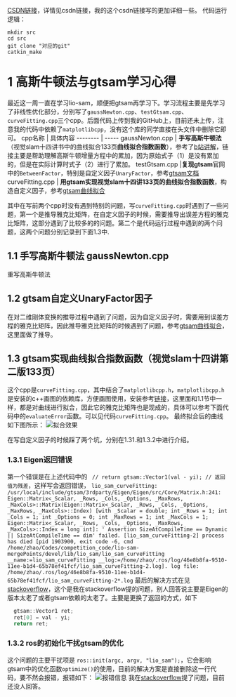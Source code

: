 [CSDN链接](https://blog.csdn.net/zzb714121/article/details/134921839?spm=1001.2014.3001.5502)，详情见csdn链接，我的这个csdn链接写的更加详细一些。
代码运行逻辑：
```
mkdir src
cd src
git clone "对应的git"
catkin_make
```
# 1  高斯牛顿法与gtsam学习心得
最近这一周一直在学习lio-sam，顺便把gtsam再学习下。学习流程主要是先学习了非线性优化部分，分别写了`gaussNewton.cpp`、`testGtsam.cpp`、`curveFitting.cpp`三个cpp。后面代码上传到我的GitHub上，目前还未上传，注意我的代码中依赖了`matplotlibcpp`，没有这个库的同学直接在头文件中删除它即可。
cpp名称     | 具体内容
-------- | -----
gaussNewton.cpp  | ****手写高斯牛顿法****（视觉slam十四讲书中的曲线拟合133页**曲线拟合指数函数**），参考了[b站讲解](https://www.bilibili.com/video/BV14D4y1A7Lj/?spm_id_from=333.999.0.0)，链接主要是帮助理解高斯牛顿增量方程中的累加，因为原始式子（1）是没有累加的，但是在实际计算时式子（2）进行了累加。
testGtsam.cpp  |**复现gtsam**官网中的`BetweenFactor`，特别是自定义因子`UnaryFactor`，参考[gtsam文档](https://github.com/borglab/gtsam/blob/develop/doc/gtsam.pdf)
 curveFitting.cpp | **用gtsam实现视觉slam十四讲133页的曲线拟合指数函数**，构造自定义因子，参考[gtsam曲线拟合](https://blog.csdn.net/weixin_41681988/article/details/132001320?spm=1001.2014.3001.5502)
 
 其中在写前两个cpp时没有遇到特别的问题，写`curveFitting.cpp`时遇到了一些问题，第一个是推导雅克比矩阵，在自定义因子的时候，需要推导出误差方程的雅克比矩阵，这部分遇到了比较多的的问题。第二个是代码运行过程中遇到的两个问题，这两个问题分别记录到下面1.3中.
## 1.1 手写高斯牛顿法 gaussNewton.cpp
重写高斯牛顿法
## 1.2  gtsam自定义UnaryFactor因子
在对二维刚体变换的推导过程中遇到了问题，因为自定义因子时，需要用到误差方程的雅克比矩阵，因此推导雅克比矩阵的时候遇到了问题，参考[gtsam曲线拟合](https://blog.csdn.net/weixin_41681988/article/details/132001320?spm=1001.2014.3001.5502)，这里面做了推导。
## 1.3 gtsam实现曲线拟合指数函数（视觉slam十四讲第二版133页）

这个cpp是`curveFitting.cpp`，其中结合了`matplotlibcpp.h`，`matplotlibcpp.h`是安装的c++画图的依赖库，方便画图使用，安装参考[链接](https://blog.csdn.net/kkbca/article/details/134421442)，这里面和1.1节中一样，都是对曲线进行拟合，因此它的雅克比矩阵也是现成的，具体可以参考下面代码中的`evaluateError`函数。可以见代码`curveFitting.cpp`。
最终拟合后的曲线如下图所示：
![拟合效果](https://img-blog.csdnimg.cn/direct/d4375feea7bf437cb66e1bf65361ce54.png#pic_center)

在写自定义因子的时候踩了两个坑，分别在1.31.和1.3.2中进行介绍。
### 1.3.1 Eigen返回错误
第一个错误是在上述代码中的 ` // return gtsam::Vector1(val - yi); // 返回值为残差`，这样写会返回错误，
`lio_sam_curveFitting: /usr/local/include/gtsam/3rdparty/Eigen/Eigen/src/Core/Matrix.h:241: Eigen::Matrix<_Scalar, _Rows, _Cols, _Options, _MaxRows, _MaxCols>::Matrix(Eigen::Matrix<_Scalar, _Rows, _Cols, _Options, _MaxRows, _MaxCols>::Index) [with _Scalar = double; int _Rows = 1; int _Cols = 1; int _Options = 0; int _MaxRows = 1; int _MaxCols = 1; Eigen::Matrix<_Scalar, _Rows, _Cols, _Options, _MaxRows, _MaxCols>::Index = long int]: ' Assertion SizeAtCompileTime == Dynamic || SizeAtCompileTime == dim' failed.
[lio_sam_curveFitting-2] process has died [pid 1903900, exit code -6, cmd /home/zhao/Codes/competition_code/lio-sam-mergePoints/devel/lib/lio_sam/lio_sam_curveFitting __name:=lio_sam_curveFitting __log:=/home/zhao/.ros/log/46e8b8fa-9510-11ee-b1d4-65b78ef41fcf/lio_sam_curveFitting-2.log].
log file: /home/zhao/.ros/log/46e8b8fa-9510-11ee-b1d4-65b78ef41fcf/lio_sam_curveFitting-2*.log`
最后的解决方式在见[stackoverflow](https://stackoverflow.com/questions/77627134/gtsam-error-report-assertion-sizeatcompiletime-dynamic-sizeatcompiletim)，这个是我在stackoverflow提的问题，别人回答说主要是Eigen的版本太老了或者gtsam依赖的太老了。主要是更换了返回的方式，如下
```cpp
  gtsam::Vector1 ret; 
  ret[0] = val - yi;
  return ret;
```
### 1.3.2 ros的初始化干扰gtsam的优化
这个问题的主要干扰项是   `ros::init(argc, argv, "lio_sam");`，它会影响gtsam中的优化函数`optimize()`的使用，目前的解决方案是直接删除这一行代码，要不然会报错，报错如下：
![报错信息](https://img-blog.csdnimg.cn/direct/238b00130082469a8717fee85892f2bd.png#pic_center)
我在[stackoverflow](https://stackoverflow.com/questions/77633725/ros-initialization-will-affect-the-optimize-optimization-function-of-gtsam)提了问题，目前还没人回答。



